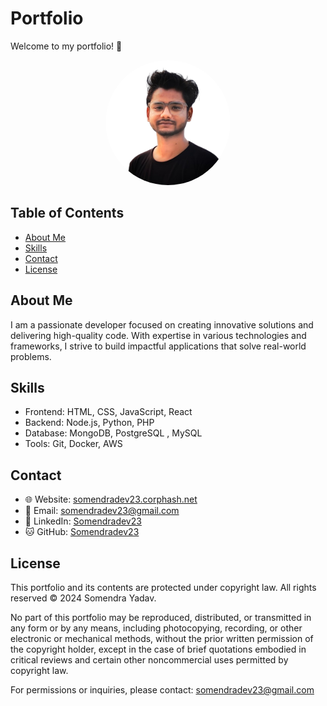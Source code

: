 # Portfolio

Welcome to my portfolio! 👋

<div align="center">
  <img src="./images/somendradev23.png" alt="Profile Picture" width="200" height="200" style="border-radius: 50%;" />
</div>

## Table of Contents

- [About Me](#about-me)
- [Skills](#skills)
- [Contact](#contact)
- [License](#license)

## About Me

I am a passionate developer focused on creating innovative solutions and delivering high-quality code. With expertise in various technologies and frameworks, I strive to build impactful applications that solve real-world problems.

## Skills

- Frontend: HTML, CSS, JavaScript, React
- Backend: Node.js, Python, PHP
- Database: MongoDB, PostgreSQL , MySQL
- Tools: Git, Docker, AWS

## Contact

- 🌐 Website: [somendradev23.corphash.net](https://somendradev23.corphash.net)
- 📧 Email: somendradev23@gmail.com
- 💼 LinkedIn: [Somendradev23](https://www.linkedin.com/in/somendra-yadav-b398322a5/)
- 🐱 GitHub: [Somendradev23](https://github.com/Somendradev23)

## License

This portfolio and its contents are protected under copyright law. All rights reserved © 2024 Somendra Yadav.

No part of this portfolio may be reproduced, distributed, or transmitted in any form or by any means, including photocopying, recording, or other electronic or mechanical methods, without the prior written permission of the copyright holder, except in the case of brief quotations embodied in critical reviews and certain other noncommercial uses permitted by copyright law.

For permissions or inquiries, please contact: somendradev23@gmail.com
